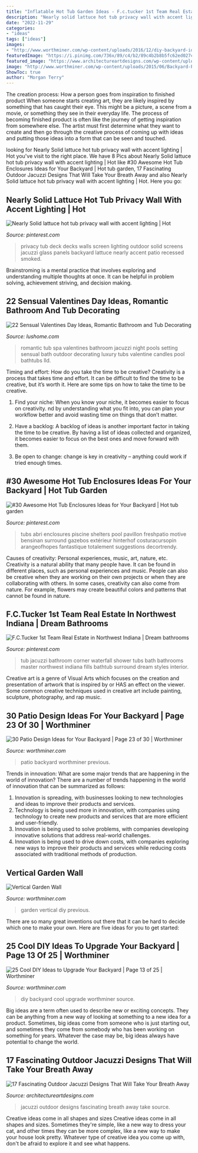 ```yaml
---
title: "Inflatable Hot Tub Garden Ideas - F.c.tucker 1st Team Real Estate In Northwest Indiana"
description: "Nearly solid lattuce hot tub privacy wall with accent lighting"
date: "2022-11-29"
categories:
- "ideas"
tags: ["ideas"]
images:
- "http://www.worthminer.com/wp-content/uploads/2016/12/diy-backyard-ideas-13.jpg"
featuredImage: "https://i.pinimg.com/736x/89/c4/b2/89c4b2b8b5fc62ed027cb71b501a6506--bathtub-shower-bath-tubs.jpg"
featured_image: "https://www.architectureartdesigns.com/wp-content/uploads/2016/05/10-35-630x419.jpg"
image: "http://www.worthminer.com/wp-content/uploads/2015/06/Backyard-Patio-Design-Idea-19.jpg"
ShowToc: true
author: "Morgan Terry"
---
```



The creation process: How a person goes from inspiration to finished product
When someone starts creating art, they are likely inspired by something that has caught their eye. This might be a picture, a scene from a movie, or something they see in their everyday life. The process of becoming finished product is often like the journey of getting inspiration from somewhere else. The artist must first determine what they want to create and then go through the creative process of coming up with ideas and putting those ideas into a form that can be seen and touched.

	

		
looking for Nearly Solid lattuce hot tub privacy wall with accent lighting | Hot you've visit to the right place. We have 8 Pics about Nearly Solid lattuce hot tub privacy wall with accent lighting | Hot like #30 Awesome Hot Tub Enclosures Ideas for Your Backyard | Hot tub garden, 17 Fascinating Outdoor Jacuzzi Designs That Will Take Your Breath Away and also Nearly Solid lattuce hot tub privacy wall with accent lighting | Hot. Here you go:
		
    
## Nearly Solid Lattuce Hot Tub Privacy Wall With Accent Lighting | Hot

<img loading=lazy src="https://i.pinimg.com/736x/22/d2/64/22d264c11a7c7b19f560ea8cac1b4fb4--hot-tub-privacy-privacy-walls.jpg" onerror="this.onerror=null;this.src='https://tse1.mm.bing.net/th?id=OIP.83r3bdlQvjF-1-JiZFddGwHaFA&amp;pid=15.1';" alt="Nearly Solid lattuce hot tub privacy wall with accent lighting | Hot">

_Source: pinterest.com_

>privacy tub deck decks walls screen lighting outdoor solid screens jacuzzi glass panels backyard lattuce nearly accent patio recessed smoked. 

	

Brainstroming is a mental practice that involves exploring and understanding multiple thoughts at once. It can be helpful in problem solving, achievement striving, and decision making.

    
## 22 Sensual Valentines Day Ideas, Romantic Bathroom And Tub Decorating

<img loading=lazy src="https://www.lushome.com/wp-content/uploads/2016/02/romantic-valentines-day-ideas-bathtubs-18.jpg" onerror="this.onerror=null;this.src='https://tse3.mm.bing.net/th?id=OIP.nwNuoVJStXn7DTiJkby2KgHaES&amp;pid=15.1';" alt="22 Sensual Valentines Day Ideas, Romantic Bathroom and Tub Decorating">

_Source: lushome.com_

>romantic tub spa valentines bathroom jacuzzi night pools setting sensual bath outdoor decorating luxury tubs valentine candles pool bathtubs lld. 

	

Timing and effort: How do you take the time to be creative?
Creativity is a process that takes time and effort. It can be difficult to find the time to be creative, but it’s worth it. Here are some tips on how to take the time to be creative.
1. Find your niche: When you know your niche, it becomes easier to focus on creativity. nd by understanding what you fit into, you can plan your workflow better and avoid wasting time on things that don’t matter.

2. Have a backlog: A backlog of ideas is another important factor in taking the time to be creative. By having a list of ideas collected and organized, it becomes easier to focus on the best ones and move forward with them.

3. Be open to change: change is key in creativity – anything could work if tried enough times.

    
## #30 Awesome Hot Tub Enclosures Ideas For Your Backyard | Hot Tub Garden

<img loading=lazy src="https://i.pinimg.com/736x/65/d5/cc/65d5cce03f7fb721e48b14b9a4e73c11.jpg" onerror="this.onerror=null;this.src='https://tse2.mm.bing.net/th?id=OIP.kUI2jd5dM6ypsKCw39aP1gHaJ4&amp;pid=15.1';" alt="#30 Awesome Hot Tub Enclosures Ideas for Your Backyard | Hot tub garden">

_Source: pinterest.com_

>tubs abri enclosures piscine shelters pool pavillon freshpatio motive bensinan surround gazebos extérieur hinterhof costuracursopin arangeofhopes fantastique totalement suggestions decortrendy. 

	

Causes of creativity: Personal experiences, music, art, nature, etc.
Creativity is a natural ability that many people have. It can be found in different places, such as personal experiences and music. People can also be creative when they are working on their own projects or when they are collaborating with others. In some cases, creativity can also come from nature. For example, flowers may create beautiful colors and patterns that cannot be found in nature.

    
## F.C.Tucker 1st Team Real Estate In Northwest Indiana | Dream Bathrooms

<img loading=lazy src="https://i.pinimg.com/736x/89/c4/b2/89c4b2b8b5fc62ed027cb71b501a6506--bathtub-shower-bath-tubs.jpg" onerror="this.onerror=null;this.src='https://tse2.mm.bing.net/th?id=OIP.HMyWOGZAe2rNi-QbvEf7XAHaL_&amp;pid=15.1';" alt="F.C.Tucker 1st Team Real Estate in Northwest Indiana | Dream bathrooms">

_Source: pinterest.com_

>tub jacuzzi bathroom corner waterfall shower tubs bath bathrooms master northwest indiana fills bathtub surround dream styles interior. 

	

Creative art is a genre of Visual Arts which focuses on the creation and presentation of artwork that is inspired by or HAS an effect on the viewer. Some common creative techniques used in creative art include painting, sculpture, photography, and rap music.

    
## 30 Patio Design Ideas For Your Backyard | Page 23 Of 30 | Worthminer

<img loading=lazy src="http://www.worthminer.com/wp-content/uploads/2015/06/Backyard-Patio-Design-Idea-19.jpg" onerror="this.onerror=null;this.src='https://tse2.mm.bing.net/th?id=OIP.2m462wxZvLddiOkSwSDq-QHaJ4&amp;pid=15.1';" alt="30 Patio Design Ideas for Your Backyard | Page 23 of 30 | Worthminer">

_Source: worthminer.com_

>patio backyard worthminer previous. 

	

Trends in innovation: What are some major trends that are happening in the world of innovation?
There are a number of trends happening in the world of innovation that can be summarized as follows: 
1. Innovation is spreading, with businesses looking to new technologies and ideas to improve their products and services. 
2. Technology is being used more in innovation, with companies using technology to create new products and services that are more efficient and user-friendly. 
3. Innovation is being used to solve problems, with companies developing innovative solutions that address real-world challenges. 
4. Innovation is being used to drive down costs, with companies exploring new ways to improve their products and services while reducing costs associated with traditional methods of production.

    
## Vertical Garden Wall

<img loading=lazy src="http://www.worthminer.com/wp-content/uploads/2015/06/Vertical-Garden-Wall-17.jpg" onerror="this.onerror=null;this.src='https://tse2.mm.bing.net/th?id=OIP.b59-0UiA1MbvEMShYZyQzwHaL7&amp;pid=15.1';" alt="Vertical Garden Wall">

_Source: worthminer.com_

>garden vertical diy previous. 

	

There are so many great inventions out there that it can be hard to decide which one to make your own. Here are five ideas for you to get started: 

    
## 25 Cool DIY Ideas To Upgrade Your Backyard | Page 13 Of 25 | Worthminer

<img loading=lazy src="http://www.worthminer.com/wp-content/uploads/2016/12/diy-backyard-ideas-13.jpg" onerror="this.onerror=null;this.src='https://tse4.mm.bing.net/th?id=OIP.vEq4j1CUPyRJEvdUx_h8nQHaKm&amp;pid=15.1';" alt="25 Cool DIY Ideas to Upgrade Your Backyard | Page 13 of 25 | Worthminer">

_Source: worthminer.com_

>diy backyard cool upgrade worthminer source. 

	

Big ideas are a term often used to describe new or exciting concepts. They can be anything from a new way of looking at something to a new idea for a product. Sometimes, big ideas come from someone who is just starting out, and sometimes they come from somebody who has been working on something for years. Whatever the case may be, big ideas always have potential to change the world.

    
## 17 Fascinating Outdoor Jacuzzi Designs That Will Take Your Breath Away

<img loading=lazy src="https://www.architectureartdesigns.com/wp-content/uploads/2016/05/10-35-630x419.jpg" onerror="this.onerror=null;this.src='https://tse2.mm.bing.net/th?id=OIP.-DYblnJUYyDuDbn4NL5njgHaE7&amp;pid=15.1';" alt="17 Fascinating Outdoor Jacuzzi Designs That Will Take Your Breath Away">

_Source: architectureartdesigns.com_

>jacuzzi outdoor designs fascinating breath away take source. 

	

Creative ideas come in all shapes and sizes
Creative ideas come in all shapes and sizes. Sometimes they're simple, like a new way to dress your cat, and other times they can be more complex, like a new way to make your house look pretty. Whatever type of creative idea you come up with, don't be afraid to explore it and see what happens.

